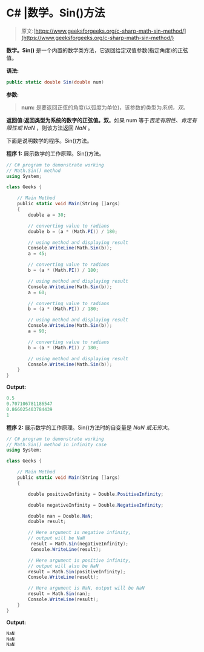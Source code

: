 # C# |数学。Sin()方法

> 原文:[https://www.geeksforgeeks.org/c-sharp-math-sin-method/](https://www.geeksforgeeks.org/c-sharp-math-sin-method/)

**数学。Sin()** 是一个内置的数学类方法，它返回给定双值参数(指定角度)的正弦值。

**语法:**

```cs
public static double Sin(double num)
```

**参数:**

> **num:** 是要返回正弦的角度(以弧度为单位)，该参数的类型为*系统。双*。

**返回值:**返回类型为**系统的数字的正弦值。双**。如果 num 等于*否定有限性、肯定有限性或 NaN* ，则该方法返回 *NaN* 。

下面是说明数学的程序。Sin()方法。

**程序 1:** 展示数学的工作原理。Sin()方法。

```cs
// C# program to demonstrate working
// Math.Sin() method
using System;

class Geeks {

    // Main Method
    public static void Main(String []args)
    {
        double a = 30;

        // converting value to radians
        double b = (a * (Math.PI)) / 180;

        // using method and displaying result
        Console.WriteLine(Math.Sin(b));
        a = 45;

        // converting value to radians
        b = (a * (Math.PI)) / 180;

        // using method and displaying result
        Console.WriteLine(Math.Sin(b));
        a = 60;

        // converting value to radians
        b = (a * (Math.PI)) / 180;

        // using method and displaying result
        Console.WriteLine(Math.Sin(b));
        a = 90;

        // converting value to radians
        b = (a * (Math.PI)) / 180;

        // using method and displaying result
        Console.WriteLine(Math.Sin(b));
    }
}
```

**Output:**

```cs
0.5
0.707106781186547
0.866025403784439
1

```

**程序 2:** 展示数学的工作原理。Sin()方法时的自变量是 *NaN 或无穷大*。

```cs
// C# program to demonstrate working
// Math.Sin() method in infinity case
using System;

class Geeks {

    // Main Method
    public static void Main(String []args)
    {

        double positiveInfinity = Double.PositiveInfinity;

        double negativeInfinity = Double.NegativeInfinity;

        double nan = Double.NaN;
        double result;

        // Here argument is negative infinity,
        // output will be NaN
         result = Math.Sin(negativeInfinity);
         Console.WriteLine(result);

        // Here argument is positive infinity,
        // output will also be NaN
        result = Math.Sin(positiveInfinity);
        Console.WriteLine(result);

        // Here argument is NaN, output will be NaN
        result = Math.Sin(nan);
        Console.WriteLine(result);
    }
}
```

**Output:**

```cs
NaN
NaN
NaN

```